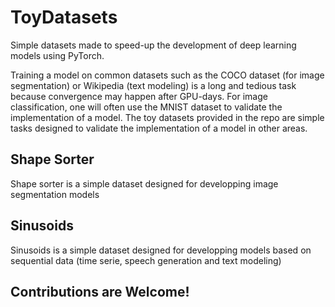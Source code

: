 # ToyDatasets

Simple datasets made to speed-up the development of deep learning models using PyTorch. 

Training a model on common datasets such as the COCO dataset (for image segmentation) or Wikipedia (text modeling) is a long and tedious task because convergence may happen after GPU-days.
For image classification, one will often use the MNIST dataset to validate the implementation of a model. The toy datasets provided in the repo are simple tasks designed to validate the implementation of a model in other areas.

## Shape Sorter

Shape sorter is a simple dataset designed for developping image segmentation models


## Sinusoids

Sinusoids is a simple dataset designed for developping models based on sequential data (time serie, speech generation and text modeling)


## **Contributions are Welcome!**
